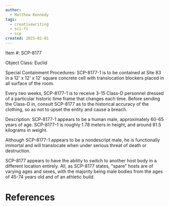 ```yaml
---
author:
  - Matthew Kennedy
tags:
  - creativewriting
  - sci-fi
  - scp
created: 2025-01-01
---
```

Item #: SCP-8177

Object Class: Euclid

Special Containment Procedures: SCP-8177-1 is to be contained at Site 83 in a 12' x 12' x 12' square concrete cell with translocation blockers placed in all surface of the room. 

Every two weeks, SCP-8177-1 is to receive 3-15 Class-D personnel dressed of a particular historic time frame that changes each time. Before sending the Class-D in, consult SCP-8177 as to the historical accuracy of the clothing, so as not to upset the entity and cause a breach. 

Description: SCP-8177-1 appears to be a human male, approximately 60-65 years of age. SCP-8177-1 is roughly 1.78 meters in height, and around 81.5 kilograms in weight. 

Although SCP-8177-1 appears to be a nondescript male, he is functionally immortal and will translocate when under serious threat of death or destruction. 

SCP-8177 appears to have the ability to switch to another host body in a different location entirely. All, as SCP-8177 states, "spare" hosts are of varying ages and sexes, with the majority being male bodies from the ages of 45-74 years old and of an athletic build. 



# References